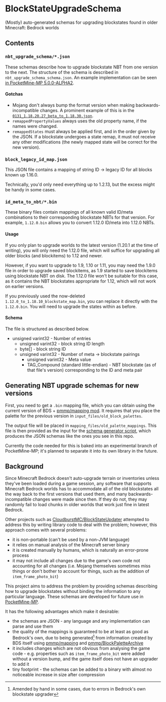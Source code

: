 # BlockStateUpgradeSchema
(Mostly) auto-generated schemas for upgrading blockstates found in older Minecraft: Bedrock worlds

## Contents
### `nbt_upgrade_schema/*.json`
These schemas describe how to upgrade blockstate NBT from one version to the next. The structure of the schema is described in `nbt_upgrade_schema_schema.json`. An example implementation can be seen [in PocketMine-MP 5.0.0-ALPHA2](https://github.com/pmmp/PocketMine-MP/blob/ccb3c3cb05e6eee8afa15d7837e256a446244fe7/src/data/bedrock/block/upgrade/BlockStateUpgrader.php#L33).

#### Gotchas
- Mojang don't always bump the format version when making backwards-incompatible changes. A prominent example of this is in the [`0131_1.18.20.27_beta_to_1.18.30.json`](/nbt_upgrade_schema/0131_1.18.20.27_beta_to_1.18.30.json).
- `remappedPropertyValues` always uses the old property name, if the names were changed.
- `remappedStates` must always be applied first, and in the order given by the JSON. If a blockstate undergoes a state remap, it must not receive any other modifications (the newly mapped state will be correct for the new version).

### `block_legacy_id_map.json`
This JSON file contains a mapping of string ID -> legacy ID for all blocks known up 1.16.0.

Technically, you'd only need everything up to 1.2.13, but the excess might be handy in some cases.

### `id_meta_to_nbt/*.bin`
These binary files contain mappings of all known valid ID/meta combinations to their corresponding blockstate NBTs for that version.
For example, `1.12.0.bin` allows you to convert 1.12.0 ID/meta into 1.12.0 NBTs.

#### Usage
If you only plan to upgrade worlds to the latest version (1.20.1 at the time of writing), you will only need the 1.12.0 file, which will suffice for upgrading all older blocks (and blockitems) to 1.12 and newer.

However, if you want to upgrade to 1.9, 1.10 or 1.11, you may need the 1.9.0 file in order to upgrade saved blockitems, as 1.9 started to save blockitems using blockstate NBT on disk. The 1.12.0 file won't be suitable for this case, as it contains the NBT blockstates appropriate for 1.12, which will not work on earlier versions.

If you previously used the now-deleted `1.12.0_to_1.18.10_blockstate_map.bin`, you can replace it directly with the `1.12.0.bin`. You will need to upgrade the states within as before.

#### Schema
The file is structured as described below.

- unsigned varint32 - Number of entries
  - unsigned varint32 - block string ID length
  - byte[] - block string ID
  - unsigned varint32 - Number of meta -> blockstate pairings
    - unsigned varint32 - Meta value
    - TAG_Compound (standard little-endian) - NBT blockstate (as of that file's version) corresponding to the ID and meta pair

## Generating NBT upgrade schemas for new versions

First, you need to get a `.bin` mapping file, which you can obtain using the current version of BDS + [pmmp/mapping mod](https://github.com/pmmp/mapping). It requires that you place the palette for the previous version in `input_files/old_block_palettes`.

The output file will be placed in `mapping_files/old_palette_mappings`. This file is then provided as the input for the [schema generator script](https://github.com/pmmp/PocketMine-MP/blob/e98cf39b47c6c37619cae32d2d2596b08f4d938f/tools/generate-blockstate-upgrade-schema.php), which produces the JSON schemas like the ones you see in this repo.

Currently the code needed for this is baked into an experimental branch of PocketMine-MP; it's planned to separate it into its own library in the future.

## Background

Since Minecraft Bedrock doesn't auto-upgrade terrain or inventories unless they've been loaded during a game session, any software that supports Minecraft Bedrock worlds has to accommodate all of the old blockstates all the way back to the first versions that used them, and many backwards-incompatible changes were made since then.
If they do not, they may randomly fail to load chunks in older worlds that work just fine in latest Bedrock.

Other projects such as [CloudburstMC/BlockStateUpdater](https://github.com/CloudburstMC/BlockStateUpdater) attempted to address this by writing library code to deal with the problem; however, this approach comes with several problems:
- it is non-portable (can't be used by a non-JVM language)
- it relies on manual analysis of the Minecraft server binary
- it is created manually by humans, which is naturally an error-prone process
- it may not include all changes due to the game's own code not accounting for all changes (i.e. Mojang themselves sometimes miss things or don't bother to account for things, such as the addition of `item_frame_photo_bit`)

This project aims to address the problem by providing schemas describing how to upgrade blockstates without binding the information to any particular language. These schemas are developed for future use in [PocketMine-MP](https://github.com/pmmp/PocketMine-MP).

It has the following advantages which make it desirable:
- the schemas are JSON - any language and any implementation can parse and use them
- the quality of the mappings is guaranteed to be at least as good as Bedrock's own, due to being generated[^1] from information created by BDS itself using [pmmp/mapping](https://github.com/pmmp/mapping) and [pmmp/BlockPaletteArchive](https://github.com/pmmp/BlockPaletteArchive)
- it includes changes which are not obvious from analysing the game code - e.g. properties such as `item_frame_photo_bit` were added without a version bump, and the game itself does not have an upgrader to add it
- tiny footprint - the schemas can be added to a binary with almost no noticeable increase in size after compression

[^1]: Amended by hand in some cases, due to errors in Bedrock's own blockstate upgrader
